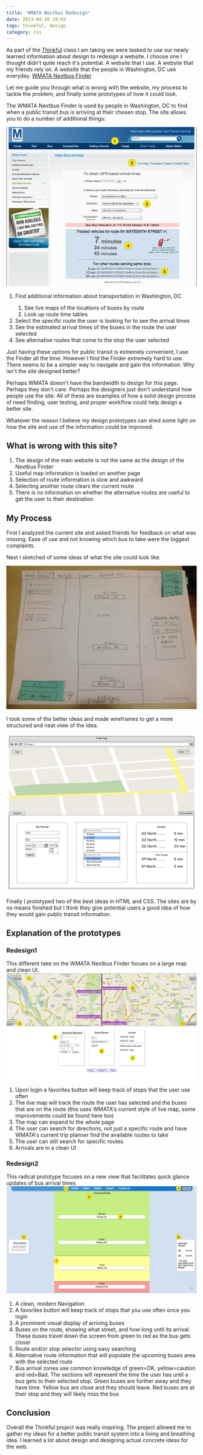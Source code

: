 ```yaml
---
title: "WMATA Nextbus Redesign"
date: 2013-04-20 19:03
tags: thinkful, design
category: css
---
```

As part of the [Thinkful](http://www.thinkful.com) class I am taking we were tasked to use our newly learned information about design to redesign a website. I choose one I thought didn't quite reach it's potential. A website that I use. A website that my friends rely on. A website that the people in Washington, DC use everyday. [WMATA Nextbus Finder](http://www.wmata.com/rider_tools/nextbus/arrivals.cfm)


Let me guide you through what is wrong with the website, my process to tackle the problem, and finally some prototypes of how it could look.

The WMATA Nextbus Finder is used by people in Washington, DC to find when a public transit bus is arriving at their chosen stop. The site allows you to do a number of additional things:

<img src="/images/screenshotcomment.png" alt='wmata nextbus screenshot with comments'>

<ol>
    <li>Find additional information about transportation in Washington, DC</li>
	<ol>
    	<li>See live maps of the locations of buses by route</li>
    	<li>Look up route time tables</li>
	</ol>
    <li>Select the specific route the user is looking for to see the arrival times</li>
    <li>See the estimated arrival times of the buses in the route the user selected</li>
    <li>See alternative routes that come to the stop the user selected</li>
</ol>

Just having these options for public transit is extremely convenient, I use the Finder all the time. However I find the Finder extremely hard to use. There seems to be a simpler way to navigate and gain the information. Why isn't the site designed better? 

Perhaps WMATA doesn't have the bandwidth to design for this page. Perhaps they don't care. Perhaps the designers just don't understand how people use the site. All of these are examples of how a solid design process of need finding, user testing, and proper workflow could help design a better site.

 Whatever the reason I believe my design prototypes can shed some light on how the site and use of the information could be improved.

<h2>What is wrong with this site?</h2>
<ol>
	<li>The design of the main website is not the same as the design of the Nextbus Finder</li>
    <li>Useful map information is loaded on another page</li>
    <li>Selection of route information is slow and awkward</li>
    <li>Selecting another route clears the current route</li>
    <li>There is no information on whether the alternative routes are useful to get the user to their destination</li>
</ol>

<h2>My Process</h2>
First I analyzed the current site and asked friends for feedback on what was missing. Ease of use and not knowing which bus to take were the biggest complaints.

Next I sketched of some ideas of what the site could look like.

<img src="/images/wmatawire1.png" alt='wmata nextbus sketch'>

I took some of the better ideas and made wireframes to get a more structured and neat view of the idea.

<img src="/images/myImage.png" alt='wmata nextbus redesign wireframe'>

Finally I prototyped two of the best ideas in HTML and CSS. The sites are by no means finished but I think they give potential users a good idea of how they would gain public transit information.

<h2>Explanation of the prototypes</h2>
<h3>Redesign1</h3>
This different take on the WMATA Nextbus Finder focues on a large map and clean UI.

<img src="/images/wmataredesigncomments2.png" alt='wmata nextbus redesign 1 bus arrival zones'>

<ol>
	<li>Upon login a favorites button will keep track of stops that the user use often</li>
    <li>The live map will track the route the user has selected and the buses that are on the route (this uses WMATA's current style of live map, some improvements could be found here too)</li>
    <li>The map can expand to the whole page</li>
    <li>The user can search for directions, not just a specific route and have WMATA's current trip planner find the available routes to take</li>
    <li>The user can still search for specific routes</li>
    <li>Arrivals are in a clean UI</li>
</ol>

<h3>Redesign2</h3>
This radical prototype focuses on a new view that facilitates quick glance updates of bus arrival times

<img src="/images/wmataredesigncomments1.png" alt='wmata nextbus redesign 2 bus arrival zones'>

<ol>
	<li>A clean, modern Navigation</li>
    <li>A favorites button will keep track of stops that you use often once you login</li>
    <li>A prominent visual display of arriving buses</li>
    <li>Buses on the route, showing what street, and how long until its arrival. These buses travel down the screen from green to red as the bus gets closer</li>
    <li>Route and/or stop selector using easy searching</li>
    <li>Alternative route information that will populate the upcoming buses area with the selected route</li>
    <li>Bus arrival zones use common knowledge of green=OK, yellow=caution and red=Bad. The sections will represent the time the user has until a bus gets to their selected stop. Green buses are further away and they have time. Yellow bus are close and they should leave. Red buses are at their stop and they will likely miss the bus</li>
</ol>

<h2>Conclusion</h2>
Overall the Thinkful project was really inspiring. The project allowed me to gather my ideas for a better public transit system into a living and breathing idea.  I learned a lot about design and designing actual concrete ideas for the web.
